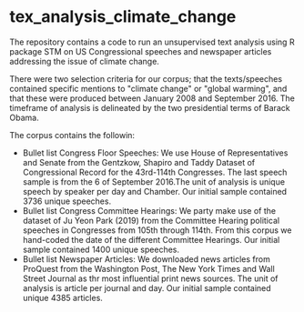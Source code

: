 # tex_analysis_climate_change
The repository contains a code to run an unsupervised text analysis using R package STM on US Congressional speeches and newspaper articles addressing the issue of climate change. 

There were two selection criteria for our corpus; that the texts/speeches contained specific mentions to "climate change" or "global warming", and that these  were produced between January 2008 and September 2016. The timeframe of analysis is delineated by the two presidential terms of Barack Obama.

The corpus contains the followin: 
* Bullet list Congress Floor Speeches: We use House of Representatives and Senate from the Gentzkow, Shapiro and Taddy Dataset of Congressional Record for the 43rd-114th Congresses. The last speech sample is from the 6 of September 2016.The unit of analysis is unique speech by speaker per day and Chamber. Our initial sample contained 3736 unique speeches.
* Bullet list Congress Committee Hearings: We party make use of the dataset of Ju Yeon Park (2019) from the Committee Hearing political speeches in Congresses from 105th through 114th. From this corpus we hand-coded the date of the different Committee Hearings. Our initial sample contained 1400 unique speeches.
* Bullet list Newspaper Articles: We downloaded news articles from ProQuest from the Washington Post, The New York Times and Wall Street Journal as thr most influential print news sources. The unit of analysis is article per journal and day. Our initial sample contained unique 4385 articles.
